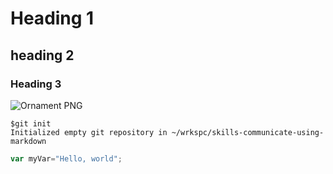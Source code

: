 # Heading 1
## heading 2
### Heading 3
![Ornament PNG](https://encrypted-tbn0.gstatic.com/images?q=tbn:ANd9GcQPBRWGbL2wcidM9wJRxA6TkbGduIcYP4eUtwHweZE6FecwNh3zpjHDrr_KVu8mTZhPjR0&usqp=CAU)
```
$git init
Initialized empty git repository in ~/wrkspc/skills-communicate-using-markdown
```

``` javascript
var myVar="Hello, world";
```

